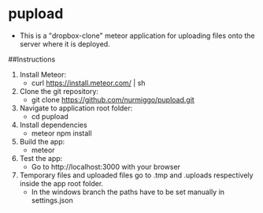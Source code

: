 # pupload

* This is a "dropbox-clone" meteor application for uploading files onto the server where it is deployed.

##Instructions

1. Install Meteor:
   * curl https://install.meteor.com/ | sh
2. Clone the git repository:
   * git clone https://github.com/nurmiggo/pupload.git
3. Navigate to application root folder:
   * cd pupload
4. Install dependencies
   * meteor npm install
5. Build the app:
   * meteor
6. Test the app:
   * Go to http://localhost:3000 with your browser
7. Temporary files and uploaded files go to .tmp and .uploads respectively inside the app root folder. 
   * In the windows branch the paths have to be set manually in settings.json

